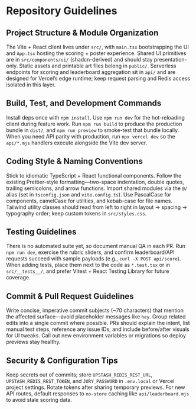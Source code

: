 # Repository Guidelines

## Project Structure & Module Organization
The Vite + React client lives under `src/`, with `main.tsx` bootstrapping the UI and `App.tsx` hosting the scoring + poster experience. Shared UI primitives are in `src/components/ui/` (shadcn-derived) and should stay presentation-only. Static assets and printable art files belong in `public/`. Serverless endpoints for scoring and leaderboard aggregation sit in `api/` and are designed for Vercel’s edge runtime; keep request parsing and Redis access isolated in this layer.

## Build, Test, and Development Commands
Install deps once with `npm install`. Use `npm run dev` for the hot-reloading client during feature work. Run `npm run build` to produce the production bundle in `dist/`, and `npm run preview` to smoke-test that bundle locally. When you need API parity with production, run `npx vercel dev` so the `api/*.mjs` handlers execute alongside the Vite dev server.

## Coding Style & Naming Conventions
Stick to idiomatic TypeScript + React functional components. Follow the existing Prettier-style formatting—two-space indentation, double quotes, trailing semicolons, and arrow functions. Import shared modules via the `@/` alias (set in `tsconfig.json` and `vite.config.ts`). Use PascalCase for components, camelCase for utilities, and kebab-case for file names. Tailwind utility classes should read from left to right in layout → spacing → typography order; keep custom tokens in `src/styles.css`.

## Testing Guidelines
There is no automated suite yet, so document manual QA in each PR. Run `npm run dev`, exercise the rubric sliders, and confirm leaderboard/API requests succeed with sample payloads (e.g., `curl -X POST api/score`). When adding tests, place them next to the code as `*.test.tsx` or in `src/__tests__/`, and prefer Vitest + React Testing Library for future coverage.

## Commit & Pull Request Guidelines
Write concise, imperative commit subjects (~70 characters) that mention the affected surface—avoid placeholder messages like `hey`. Group related edits into a single commit where possible. PRs should explain the intent, list manual test steps, reference any issue IDs, and include before/after visuals for UI tweaks. Call out new environment variables or migrations so deploy previews stay healthy.

## Security & Configuration Tips
Keep secrets out of commits; store `UPSTASH_REDIS_REST_URL`, `UPSTASH_REDIS_REST_TOKEN`, and `JURY_PASSWORD` in `.env.local` or Vercel project settings. Rotate tokens after sharing temporary previews. For new API routes, default responses to `no-store` caching like `api/leaderboard.mjs` to avoid stale scoring data.
